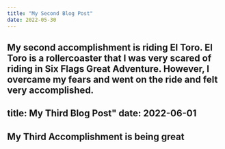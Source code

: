 ```yaml
---
title: "My Second Blog Post"
date: 2022-05-30
---
```

My second accomplishment is riding El Toro. El Toro is a rollercoaster that I was very scared of riding in Six Flags Great Adventure. However, I overcame my fears and went on the ride and felt very accomplished. 
---
title: My Third Blog Post" 
date: 2022-06-01
---
My Third Accomplishment is being great
---
